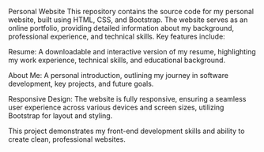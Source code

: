 Personal Website
This repository contains the source code for my personal website, built using HTML, CSS, and Bootstrap. The website serves as an online portfolio, providing detailed information about my background, professional experience, and technical skills. Key features include:

Resume: A downloadable and interactive version of my resume, highlighting my work experience, technical skills, and educational background.

About Me: A personal introduction, outlining my journey in software development, key projects, and future goals.

Responsive Design: The website is fully responsive, ensuring a seamless user experience across various devices and screen sizes, utilizing Bootstrap for layout and styling.

This project demonstrates my front-end development skills and ability to create clean, professional websites.
